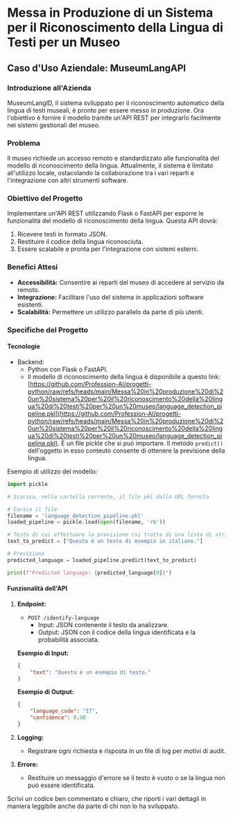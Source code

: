 # Messa in Produzione di un Sistema per il Riconoscimento della Lingua di Testi per un Museo

## Caso d'Uso Aziendale: MuseumLangAPI

### Introduzione all'Azienda
MuseumLangID, il sistema sviluppato per il riconoscimento automatico della lingua di testi museali, è pronto per essere messo in produzione. Ora l'obiettivo è fornire il modello tramite un'API REST per integrarlo facilmente nei sistemi gestionali del museo.

### Problema
Il museo richiede un accesso remoto e standardizzato alle funzionalità del modello di riconoscimento della lingua. Attualmente, il sistema è limitato all'utilizzo locale, ostacolando la collaborazione tra i vari reparti e l'integrazione con altri strumenti software.

### Obiettivo del Progetto
Implementare un'API REST utilizzando Flask o FastAPI per esporre le funzionalità del modello di riconoscimento della lingua. Questa API dovrà:

1. Ricevere testi in formato JSON.
2. Restituire il codice della lingua riconosciuta.
3. Essere scalabile e pronta per l'integrazione con sistemi esterni.

### Benefici Attesi
- **Accessibilità:** Consentire ai reparti del museo di accedere al servizio da remoto.
- **Integrazione:** Facilitare l'uso del sistema in applicazioni software esistenti.
- **Scalabilità:** Permettere un utilizzo parallelo da parte di più utenti.

### Specifiche del Progetto
#### **Tecnologie**
- Backend:
  - Python con Flask o FastAPI.
  - Il modello di riconoscimento della lingua è disponibile a questo link: [https://github.com/Profession-AI/progetti-python/raw/refs/heads/main/Messa%20in%20produzione%20di%20un%20sistema%20per%20il%20riconoscimento%20della%20lingua%20di%20testi%20per%20un%20museo/language_detection_pipeline.pkl](https://github.com/Profession-AI/progetti-python/raw/refs/heads/main/Messa%20in%20produzione%20di%20un%20sistema%20per%20il%20riconoscimento%20della%20lingua%20di%20testi%20per%20un%20museo/language_detection_pipeline.pkl). È un file pickle che si può importare. Il metodo `predict()` dell'oggetto in esso conteuto consente di ottenere la previsione della lingua.


Esempio di utilizzo del modello:

```python
import pickle

# Scarica, nella cartella corrente, il file pkl dalla URL fornita

# Carica il file
filename = 'language_detection_pipeline.pkl'
loaded_pipeline = pickle.load(open(filename, 'rb'))

# Testo di cui effettuare la previsione (si tratta di una lista di stringhe)
text_to_predict = ["Questo è un testo di esempio in italiano."]

# Previsione
predicted_language = loaded_pipeline.predict(text_to_predict)

print(f"Predicted language: {predicted_language[0]}")
```

#### **Funzionalità dell'API**
1. **Endpoint:**
   - `POST /identify-language`
     - Input: JSON contenente il testo da analizzare.
     - Output: JSON con il codice della lingua identificata e la probabilità associata.

   **Esempio di Input:**
   ```json
   {
       "text": "Questo è un esempio di testo."
   }
   ```

   **Esempio di Output:**
   ```json
   {
       "language_code": "IT",
       "confidence": 0.98
   }
   ```

2. **Logging:**
   - Registrare ogni richiesta e risposta in un file di log per motivi di audit.

3. **Errore:**
   - Restituire un messaggio d'errore se il testo è vuoto o se la lingua non può essere identificata.

Scrivi un codice ben commentato e chiaro, che riporti i vari dettagli in maniera leggibile anche da parte di chi non lo ha sviluppato.


